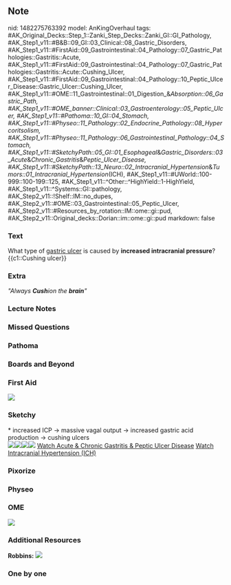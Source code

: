 ## Note
nid: 1482275763392
model: AnKingOverhaul
tags: #AK_Original_Decks::Step_1::Zanki_Step_Decks::Zanki_GI::GI_Pathology, #AK_Step1_v11::#B&B::09_GI::03_Clinical::08_Gastric_Disorders, #AK_Step1_v11::#FirstAid::09_Gastrointestinal::04_Pathology::07_Gastric_Pathologies::Gastritis::Acute, #AK_Step1_v11::#FirstAid::09_Gastrointestinal::04_Pathology::07_Gastric_Pathologies::Gastritis::Acute::Cushing_Ulcer, #AK_Step1_v11::#FirstAid::09_Gastrointestinal::04_Pathology::10_Peptic_Ulcer_Disease::Gastric_Ulcer::Cushing_Ulcer, #AK_Step1_v11::#OME::11_Gastrointestinal::01_Digestion_&_Absorption::06_Gastric_Path, #AK_Step1_v11::#OME_banner::Clinical::03_Gastroenterology::05_Peptic_Ulcer, #AK_Step1_v11::#Pathoma::10_GI::04_Stomach, #AK_Step1_v11::#Physeo::11_Pathology::02_Endocrine_Pathology::08_Hypercoritsolism, #AK_Step1_v11::#Physeo::11_Pathology::06_Gastrointestinal_Pathology::04_Stomach, #AK_Step1_v11::#SketchyPath::05_GI::01_Esophageal_&_Gastric_Disorders::03_Acute_&_Chronic_Gastritis_&_Peptic_Ulcer_Disease, #AK_Step1_v11::#SketchyPath::13_Neuro::02_Intracranial_Hypertension_&_Tumors::01_Intracranial_Hypertension_(ICH), #AK_Step1_v11::#UWorld::100-999::100-199::125, #AK_Step1_v11::^Other::^HighYield::1-HighYield, #AK_Step1_v11::^Systems::GI::pathology, #AK_Step2_v11::!Shelf::IM::no_dupes, #AK_Step2_v11::#OME::03_Gastrointestinal::05_Peptic_Ulcer, #AK_Step2_v11::#Resources_by_rotation::IM::ome::gi::pud, #AK_Step2_v11::Original_decks::Dorian::im::ome::gi::pud
markdown: false

### Text
<div>
  <div>
    What type of <u>gastric ulcer</u> is caused by <b>increased
    intracranial pressure</b>?
  </div>
  <div>
    {{c1::Cushing ulcer}}
  </div>
</div>

### Extra
<i>"Always <b>Cush</b>ion the <b>brain</b>"</i>

### Lecture Notes


### Missed Questions


### Pathoma


### Boards and Beyond


### First Aid
<img src="tmpDHmDYv.png">

### Sketchy
<div>
  * increased ICP -> massive vagal output -> increased
  gastric acid production -> cushing ulcers
</div><img src=
"Screen%20Shot%202020-03-07%20at%2012.56.33%20PM.JPG"><img src=
"Screen%20Shot%202020-03-07%20at%2012.56.41%20PM.JPG"><img src=
"Zoverall%20picture%20(86).JPG"><img src=
"Zoverall%20picture%20(39)_1566160514431.JPG"> <a href=
"https://dashboard.sketchy.com/study/medical/courses/medical-pathophysiology/units/medical-pathophysiology-gi/videos/medical-pathophysiology-gi-esophageal-and-gastric-disorders-acute-and-chronic-gastritis-and-peptic-ulcer-disease?utm_source=anki&utm_medium=partnership&utm_campaign=february_update&utm_content=medical">
Watch Acute & Chronic Gastritis & Peptic Ulcer Disease</a> <a href=
"https://dashboard.sketchy.com/study/medical/courses/medical-pathophysiology/units/medical-pathophysiology-gi/videos/medical-pathophysiology-gi-esophageal-and-gastric-disorders-acute-and-chronic-gastritis-and-peptic-ulcer-disease?utm_source=anki&utm_medium=partnership&utm_campaign=february_update&utm_content=medical">
Watch Intracranial Hypertension (ICH)</a>

### Pixorize


### Physeo


### OME
<div class="ome-widget">
  <a href=
  "https://onlinemeded.org/spa/gastroenterology/peptic-ulcer/acquire?ref=anki">
  <img src="_OME_AnkiFlashcards_Lesson_3.png"></a>
</div>

### Additional Resources
<b>Robbins:</b> <img src="tmpNkUEhG.png" class="resizer">

### One by one

